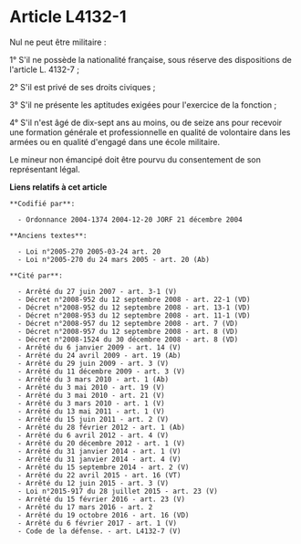# Article L4132-1

Nul ne peut être militaire : 

1° S'il ne possède la nationalité française, sous réserve des dispositions de l'article L. 4132-7 ; 

2° S'il est privé de ses droits civiques ; 

3° S'il ne présente les aptitudes exigées pour l'exercice de la fonction ; 

4° S'il n'est âgé de dix-sept ans au moins, ou de seize ans pour recevoir une formation générale et professionnelle en
qualité de volontaire dans les armées ou en qualité d'engagé dans une école militaire. 

Le mineur non émancipé doit être pourvu du consentement de son représentant légal.

**Liens relatifs à cet article**

	**Codifié par**:

	  - Ordonnance 2004-1374 2004-12-20 JORF 21 décembre 2004

	**Anciens textes**:

	  - Loi n°2005-270 2005-03-24 art. 20
	  - Loi n°2005-270 du 24 mars 2005 - art. 20 (Ab)

	**Cité par**:

	  - Arrêté du 27 juin 2007 - art. 3-1 (V)
	  - Décret n°2008-952 du 12 septembre 2008 - art. 22-1 (VD)
	  - Décret n°2008-952 du 12 septembre 2008 - art. 13-1 (VD)
	  - Décret n°2008-953 du 12 septembre 2008 - art. 11-1 (VD)
	  - Décret n°2008-957 du 12 septembre 2008 - art. 7 (VD)
	  - Décret n°2008-957 du 12 septembre 2008 - art. 8 (VD)
	  - Décret n°2008-1524 du 30 décembre 2008 - art. 8 (VD)
	  - Arrêté du 6 janvier 2009 - art. 14 (V)
	  - Arrêté du 24 avril 2009 - art. 19 (Ab)
	  - Arrêté du 29 juin 2009 - art. 3 (V)
	  - Arrêté du 11 décembre 2009 - art. 3 (V)
	  - Arrêté du 3 mars 2010 - art. 1 (Ab)
	  - Arrêté du 3 mai 2010 - art. 19 (V)
	  - Arrêté du 3 mai 2010 - art. 21 (V)
	  - Arrêté du 3 mars 2010 - art. 1 (V)
	  - Arrêté du 13 mai 2011 - art. 1 (V)
	  - Arrêté du 15 juin 2011 - art. 2 (V)
	  - Arrêté du 28 février 2012 - art. 1 (Ab)
	  - Arrêté du 6 avril 2012 - art. 4 (V)
	  - Arrêté du 20 décembre 2012 - art. 1 (V)
	  - Arrêté du 31 janvier 2014 - art. 1 (V)
	  - Arrêté du 31 janvier 2014 - art. 4 (V)
	  - Arrêté du 15 septembre 2014 - art. 2 (V)
	  - Arrêté du 22 avril 2015 - art. 16 (VT)
	  - Arrêté du 12 juin 2015 - art. 3 (V)
	  - Loi n°2015-917 du 28 juillet 2015 - art. 23 (V)
	  - Arrêté du 15 février 2016 - art. 23 (V)
	  - Arrêté du 17 mars 2016 - art. 2
	  - Arrêté du 19 octobre 2016 - art. 16 (VD)
	  - Arrêté du 6 février 2017 - art. 1 (V)
	  - Code de la défense. - art. L4132-7 (V)
